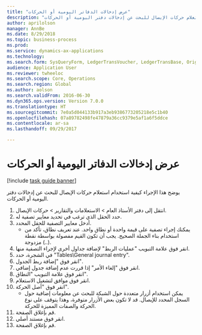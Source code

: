 ```yaml
--- 
title: "عرض إدخالات الدفاتر اليومية أو الحركات"
description: "يوضح هذا الإجراء كيفية استخدام استعلام حركات الإيصال للبحث عن إدخالات دفتر اليومية أو الحركات."
author: aprilolson
manager: AnnBe
ms.date: 8/29/2018
ms.topic: business-process
ms.prod: 
ms.service: dynamics-ax-applications
ms.technology: 
ms.search.form: SysQueryForm, LedgerTransVoucher, LedgerTransBase, Originaldocuments
audience: Application User
ms.reviewer: twheeloc
ms.search.scope: Core, Operations
ms.search.region: Global
ms.author: aolson
ms.search.validFrom: 2016-06-30
ms.dyn365.ops.version: Version 7.0.0
ms.translationtype: HT
ms.sourcegitcommit: 7e0a5d044133b917a3eb9386773205218e5c1b40
ms.openlocfilehash: 07a89782498fe47879a36cc9379e5af1a6f5ddce
ms.contentlocale: ar-sa
ms.lasthandoff: 09/29/2017

---
```

# <a name="view-journal-entries-or-transactions"></a>عرض إدخالات الدفاتر اليومية أو الحركات

[!include [task guide banner](../../includes/task-guide-banner.md)]

يوضح هذا الإجراء كيفية استخدام استعلام حركات الإيصال للبحث عن إدخالات دفتر اليومية أو الحركات.

1. انتقل إلى دفتر الأستاذ العام > الاستعلامات والتقارير > حركات الإيصال‬.
2. حدد الحقل الذي ترغب في تحديد معايير تصفية له.
3. أدخل معايير التصفية للحقل المحدد.
    * يمكنك إجراء تصفية على قيمة واحدة أو نطاق واحد. عند تعريف نطاق، تأكد من استخدام بناء الجملة الصحيح. يجب أن تكون القيم مفصولة بواسطة نقطة مزدوجة (..).  
4. انقر فوق علامة التبويب "عمليات الربط‬" لإضافة جداول أخرى لإجراء التصفية منها.
5. في الشجرة، حدد "Tables\General journal entry".
6. انقر فوق "‏‫إضافة ربط الجدول‬".
7. انقر فوق "إلغاء الأمر" إذا قررت عدم إضافة جدول إضافي.
8. انقر فوق علامة التبويب "النطاق".
9. انقر فوق موافق لتشغيل الاستعلام.
10. انقر فوق "أصل الحركة".
    * يمكن استخدام أزرار متعددة حول الشبكة للبحث عن معلومات إضافية حول السجل المحدد للإيصال. قد لا تكون بعض الأزرار متوفرة، وهذا يتوقف على نوع الحركة والصفات المميزة للحركة.  
11. قم بإغلاق الصفحة.
12. انقر فوق مستند أصلي.
13. قم بإغلاق الصفحة.


